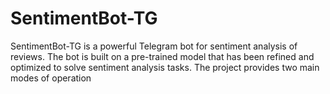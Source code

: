 # SentimentBot-TG
SentimentBot-TG is a powerful Telegram bot for sentiment analysis of reviews. The bot is built on a pre-trained model that has been refined and optimized to solve sentiment analysis tasks. The project provides two main modes of operation
